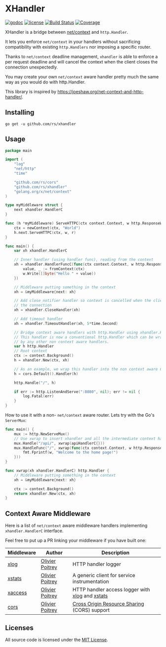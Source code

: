 # XHandler

[![godoc](http://img.shields.io/badge/godoc-reference-blue.svg?style=flat)](https://godoc.org/github.com/rs/xhandler) [![license](http://img.shields.io/badge/license-MIT-red.svg?style=flat)](https://raw.githubusercontent.com/rs/xhandler/master/LICENSE) [![Build Status](https://travis-ci.org/rs/xhandler.svg?branch=master)](https://travis-ci.org/rs/xhandler) [![Coverage](http://gocover.io/_badge/github.com/rs/xhandler)](http://gocover.io/github.com/rs/xhandler)

XHandler is a bridge between [net/context](https://godoc.org/golang.org/x/net/context) and `http.Handler`.

It lets you enforce `net/context` in your handlers without sacrificing compatibility with existing `http.Handlers` nor imposing a specific router.

Thanks to `net/context` deadline management, `xhandler` is able to enforce a per request deadline and will cancel the context when the client closes the connection unexpectedly.

You may create your own `net/context` aware handler pretty much the same way as you would do with http.Handler.

This library is inspired by https://joeshaw.org/net-context-and-http-handler/.

## Installing

    go get -u github.com/rs/xhandler

## Usage

```go
package main

import (
	"log"
	"net/http"
	"time"

	"github.com/rs/cors"
	"github.com/rs/xhandler"
	"golang.org/x/net/context"
)

type myMiddleware struct {
	next xhandler.HandlerC
}

func (h *myMiddleware) ServeHTTPC(ctx context.Context, w http.ResponseWriter, r *http.Request) {
	ctx = newContext(ctx, "World")
	h.next.ServeHTTPC(ctx, w, r)
}

func main() {
	var xh xhandler.HandlerC

	// Inner handler (using handler func), reading from the context
	xh = xhandler.HandlerFuncC(func(ctx context.Context, w http.ResponseWriter, r *http.Request) {
		value, _ := fromContext(ctx)
		w.Write([]byte("Hello " + value))
	})

	// Middleware putting something in the context
	xh = &myMiddleware{next: xh}

	// Add close notifier handler so context is cancelled when the client closes
	// the connection
	xh = xhandler.CloseHandler(xh)

	// Add timeout handler
	xh = xhandler.TimeoutHandler(xh, 5*time.Second)

	// Bridge context aware handlers with http.Handler using xhandler.Handle()
	// This handler is now a conventional http.Handler which can be wrapped
	// by any other non context aware handlers.
	var h http.Handler
	// Root context
	ctx := context.Background()
	h = xhandler.New(ctx, xh)

	// As an example, we wrap this handler into the non context aware CORS handler
	h = cors.Default().Handler(h)

	http.Handle("/", h)

	if err := http.ListenAndServe(":8080", nil); err != nil {
		log.Fatal(err)
	}
}
```

How to use it with a non- `net/context` aware router. Lets try with the Go's `ServerMux`:

```go
func main() {
    mux := http.NewServeMux()
    // Use xwrap to insert xhandler and all the intermediate context handlers
    mux.Handle("/api/", xwrap(apiHandlerC{}))
    mux.HandleFunc("/", xwrap(func(ctx context.Context, w http.ResponseWriter, req *http.Request) {
        fmt.Fprintf(w, "Welcome to the home page!")
    }))
}

func xwrap(xh xhandler.HandlerC) http.Handler {
    // Middleware putting something in the context
    xh = &myMiddleware{next: xh}

    ctx := context.Background()
    return xhandler.New(ctx, xh)
}
```

## Context Aware Middleware

Here is a list of `net/context` aware middleware handlers implementing `xhandler.HandlerC` interface.

Feel free to put up a PR linking your middleware if you have built one:

| Middleware | Author | Description |
| ---------- | ------ | ----------- |
| [xlog](https://github.com/rs/xlog) | [Olivier Poitrey](https://github.com/rs) | HTTP handler logger |
| [xstats](https://github.com/rs/xstats) | [Olivier Poitrey](https://github.com/rs) | A generic client for service instrumentation |
| [xaccess](https://github.com/rs/xaccess) | [Olivier Poitrey](https://github.com/rs) | HTTP handler access logger with [xlog](https://github.com/rs/xlog) and [xstats](https://github.com/rs/xstats) |
| [cors](https://github.com/rs/cors) | [Olivier Poitrey](https://github.com/rs) | [Cross Origin Resource Sharing](http://www.w3.org/TR/cors/) (CORS) support |

## Licenses

All source code is licensed under the [MIT License](https://raw.github.com/rs/xhandler/master/LICENSE).
